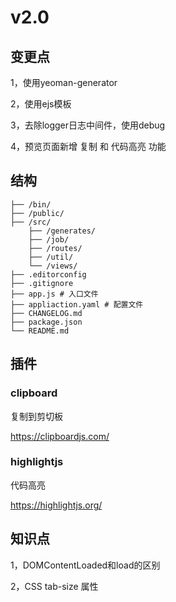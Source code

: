 # v2.0

## 变更点
1，使用yeoman-generator

2，使用ejs模板

3，去除logger日志中间件，使用debug

4，预览页面新增 复制 和 代码高亮 功能

## 结构
```
├── /bin/                 
├── /public/               
├── /src/             
	├── /generates/
	├── /job/
	├── /routes/
	├── /util/
	└── /views/
├── .editorconfig          
├── .gitignore
├── app.js # 入口文件
├── appliaction.yaml # 配置文件
├── CHANGELOG.md   
├── package.json
└── README.md
```

## 插件

### clipboard
复制到剪切板

https://clipboardjs.com/

### highlightjs
代码高亮

https://highlightjs.org/

## 知识点
1，DOMContentLoaded和load的区别

2，CSS tab-size 属性